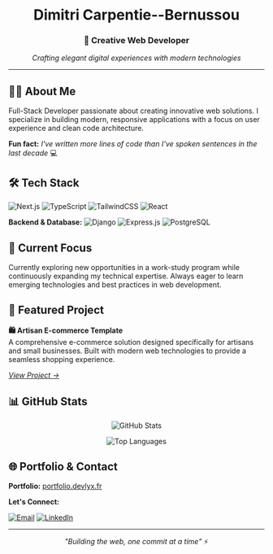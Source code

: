 <div align="center">

# Dimitri Carpentie--Bernussou
### 🎨 Creative Web Developer

*Crafting elegant digital experiences with modern technologies*

---

</div>

## 👨‍💻 About Me

Full-Stack Developer passionate about creating innovative web solutions. I specialize in building modern, responsive applications with a focus on user experience and clean code architecture.

**Fun fact:** *I've written more lines of code than I've spoken sentences in the last decade* 💻

## 🛠️ Tech Stack

![Next.js](https://img.shields.io/badge/Next.js-000000?style=for-the-badge&logo=next.js&logoColor=white&color=7c3aed)
![TypeScript](https://img.shields.io/badge/TypeScript-007ACC?style=for-the-badge&logo=typescript&logoColor=white&color=7c3aed)
![TailwindCSS](https://img.shields.io/badge/Tailwind_CSS-38B2AC?style=for-the-badge&logo=tailwind-css&logoColor=white&color=7c3aed)
![React](https://img.shields.io/badge/React-20232A?style=for-the-badge&logo=react&logoColor=white&color=7c3aed)

**Backend & Database:**
![Django](https://img.shields.io/badge/Django-092E20?style=for-the-badge&logo=django&logoColor=white&color=8b5cf6)
![Express.js](https://img.shields.io/badge/Express.js-000000?style=for-the-badge&logo=express&logoColor=white&color=8b5cf6)
![PostgreSQL](https://img.shields.io/badge/PostgreSQL-316192?style=for-the-badge&logo=postgresql&logoColor=white&color=8b5cf6)

## 🎯 Current Focus

Currently exploring new opportunities in a work-study program while continuously expanding my technical expertise. Always eager to learn emerging technologies and best practices in web development.

## 🚀 Featured Project

**🛍️ Artisan E-commerce Template**  
A comprehensive e-commerce solution designed specifically for artisans and small businesses. Built with modern web technologies to provide a seamless shopping experience.

*[View Project →](https://ecommerce-app.devlyx.fr)*

## 📊 GitHub Stats

<div align="center">

![GitHub Stats](https://github-readme-stats.vercel.app/api?username=dCB42&show_icons=true&theme=default&title_color=7c3aed&text_color=6b7280&icon_color=8b5cf6&bg_color=ffffff&border_color=e5e7eb)

![Top Languages](https://github-readme-stats.vercel.app/api/top-langs/?username=dCB42&layout=compact&theme=default&title_color=7c3aed&text_color=6b7280&bg_color=ffffff&border_color=e5e7eb)

</div>

## 🌐 Portfolio & Contact

**Portfolio:** [portfolio.devlyx.fr](https://portfolio.devlyx.fr)

**Let's Connect:**

[![Email](https://img.shields.io/badge/Email-D14836?style=for-the-badge&logo=gmail&logoColor=white&color=7c3aed)](mailto:your-email@example.com)
[![LinkedIn](https://img.shields.io/badge/LinkedIn-0077B5?style=for-the-badge&logo=linkedin&logoColor=white&color=7c3aed)](https://linkedin.com/in/yourprofile)

---

<div align="center">

*"Building the web, one commit at a time"* ⚡

</div>
